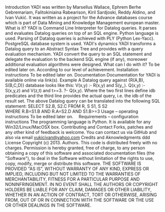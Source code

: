 Introduction
	YADI was written by Marsellus Wallace, Ephrem Berhe Gebremariam, Falitokiniaina Rabearison, Kiril Sardjoski, Reddy Aldino, and Ivan Vukić. It was written as a project for the Advance databases course which is part of Data Mining and Knowledge Management european master.
What is it?
	YADI is Command Line Interpreter for Datalog queries. It parses and evaluates Datalog queries on top of an SQL engine. Python language is used. Parsing of Datalog queries is achieved with PLY (Python Lex-Yacc). PostgreSQL database system is used.
YADI's dynamics
	YADI transforms a Datalog query to an Abstract Syntax Tree and provides with a query evaluation mechanism. YADI convert the query to an SQL statement and delegate the evaluation to the backend SQL engine (if any), moreower additional evaluation algorithms were designed. 
What can I do with it?
	To be edited later on. According to our level of achievement.
Installation instructions
	To be edited later on.
Documentation
	Documentation for YADI is available online via link(s). 
Example
	A Datalog query against {R(A,B), S(B,C,D)} database looks like this:
		V(x,y) :- R(x,y) and S(y,_,_). 
		Q(x,y) :- S(x,y,z) and V(z,t) and t>=3.
		?- Q(x,y).
	Where the two first lines define idb predicates and the third line provides the actual query, i.e. the idb of the result set.
	The above Datalog query can be translated into the following SQL statement:
		SELECT S2.B, S2.C 
		FROM R, S S1, S S2  
		WHERE R.B=S1.B AND R.A=S2.D AND S1.B>=3
Usage – operating instructions
	To be edited later on. 
Requirements – configuration instructions
	The programming language is Python. It is available for any Win32/Linux/MacOSX box.
Contributing and Contact
	Forks, patches and any other kind of feedback is welcome. You can contact us via GitHub and also via email vukicivan@yahoo.com 
Credits and Aknowledgments
	ddd
License
	Copyright (c) 2013. Authors. 
	This code is distributed freely with no charges. Permission is hereby granted, free of charge, to any person obtaining a copy of this software and associated documentation files (the "Software"), to deal in the Software without limitation of the rights to use, copy, modify, merge or distribute this software.
	THE SOFTWARE IS PROVIDED "AS IS", WITHOUT WARRANTY OF ANY KIND, EXPRESS OR IMPLIED, INCLUDING BUT NOT LIMITED TO THE WARRANTIES OF MERCHANTABILITY, FITNESS FOR A PARTICULAR PURPOSE AND NONINFRINGEMENT. IN NO EVENT SHALL THE AUTHORS OR COPYRIGHT HOLDERS BE LIABLE FOR ANY CLAIM, DAMAGES OR OTHER LIABILITY, WHETHER IN AN ACTION OF CONTRACT, TORT OR OTHERWISE, ARISING FROM, OUT OF OR IN CONNECTION WITH THE SOFTWARE OR THE USE OR OTHER DEALINGS IN THE SOFTWARE.
